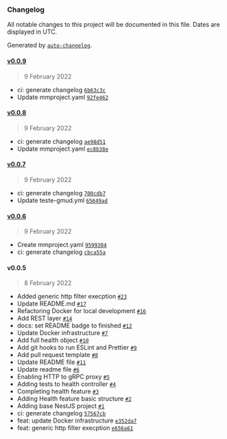 ### Changelog

All notable changes to this project will be documented in this file. Dates are displayed in UTC.

Generated by [`auto-changelog`](https://github.com/CookPete/auto-changelog).

#### [v0.0.9](https://github.com/madeiramadeirabr/nest-service-template/compare/v0.0.8...v0.0.9)

> 9 February 2022

- ci: generate changelog [`6b63c3c`](https://github.com/madeiramadeirabr/nest-service-template/commit/6b63c3c61a6e687fc81a96ab7f3c58b316e261c2)
- Update mmproject.yaml [`92fe462`](https://github.com/madeiramadeirabr/nest-service-template/commit/92fe462c9080aefd17010c352660f694bb4df32a)

#### [v0.0.8](https://github.com/madeiramadeirabr/nest-service-template/compare/v0.0.7...v0.0.8)

> 9 February 2022

- ci: generate changelog [`ae98d51`](https://github.com/madeiramadeirabr/nest-service-template/commit/ae98d514f1c1875941d88148b43aafd888d5897d)
- Update mmproject.yaml [`ec8b38e`](https://github.com/madeiramadeirabr/nest-service-template/commit/ec8b38e5c9bcc09be1f8b3ce2b9c6770e541484f)

#### [v0.0.7](https://github.com/madeiramadeirabr/nest-service-template/compare/v0.0.6...v0.0.7)

> 9 February 2022

- ci: generate changelog [`700cdb7`](https://github.com/madeiramadeirabr/nest-service-template/commit/700cdb7004fa66a7d95bb4547469516472032a7c)
- Update teste-gmud.yml [`65649ad`](https://github.com/madeiramadeirabr/nest-service-template/commit/65649adf41fa8d5d138e1d4be4d67560c3915a01)

#### [v0.0.6](https://github.com/madeiramadeirabr/nest-service-template/compare/v0.0.5...v0.0.6)

> 9 February 2022

- Create mmproject.yaml [`9599304`](https://github.com/madeiramadeirabr/nest-service-template/commit/9599304ee79e4a19e50f38a4109c343585e84b3c)
- ci: generate changelog [`cbca55a`](https://github.com/madeiramadeirabr/nest-service-template/commit/cbca55ac64d14112786843ac17831863a25f1d19)

#### v0.0.5

> 8 February 2022

- Added generic http filter execption [`#23`](https://github.com/madeiramadeirabr/nest-service-template/pull/23)
- Update README.md [`#17`](https://github.com/madeiramadeirabr/nest-service-template/pull/17)
- Refactoring Docker for local development [`#16`](https://github.com/madeiramadeirabr/nest-service-template/pull/16)
- Add REST layer [`#14`](https://github.com/madeiramadeirabr/nest-service-template/pull/14)
- docs: set README badge to finished [`#12`](https://github.com/madeiramadeirabr/nest-service-template/pull/12)
- Update Docker infrastructure [`#7`](https://github.com/madeiramadeirabr/nest-service-template/pull/7)
- Add full health object [`#10`](https://github.com/madeiramadeirabr/nest-service-template/pull/10)
- Add git hooks to run ESLint and Prettier [`#9`](https://github.com/madeiramadeirabr/nest-service-template/pull/9)
- Add pull request template [`#8`](https://github.com/madeiramadeirabr/nest-service-template/pull/8)
- Update README file [`#11`](https://github.com/madeiramadeirabr/nest-service-template/pull/11)
- Update readme file [`#6`](https://github.com/madeiramadeirabr/nest-service-template/pull/6)
- Enabling HTTP to gRPC proxy [`#5`](https://github.com/madeiramadeirabr/nest-service-template/pull/5)
- Adding tests to health controller [`#4`](https://github.com/madeiramadeirabr/nest-service-template/pull/4)
- Completing health feature [`#3`](https://github.com/madeiramadeirabr/nest-service-template/pull/3)
- Adding Health feature basic structure [`#2`](https://github.com/madeiramadeirabr/nest-service-template/pull/2)
- Adding base NestJS project [`#1`](https://github.com/madeiramadeirabr/nest-service-template/pull/1)
- ci: generate changelog [`57567cb`](https://github.com/madeiramadeirabr/nest-service-template/commit/57567cbd6354ab67af21a1dc6551e00978682afb)
- feat: update Docker infrastructure [`e352da7`](https://github.com/madeiramadeirabr/nest-service-template/commit/e352da7e89430f6e2813c99f0099c9234c77f144)
- feat: generic http filter execption [`e656a61`](https://github.com/madeiramadeirabr/nest-service-template/commit/e656a613ae4b62ada89c18ae56ad11c93d0bdeb3)

